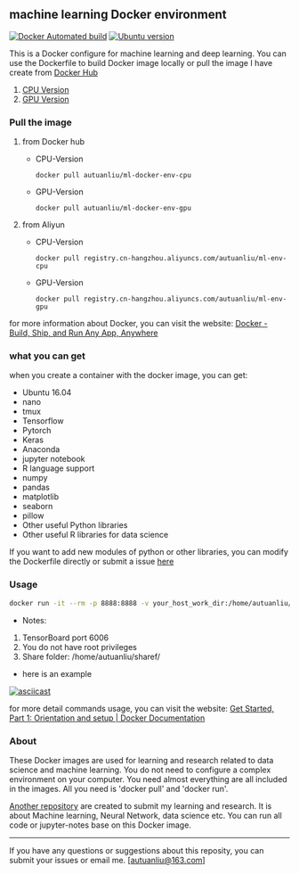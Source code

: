 ## machine learning Docker environment

[![Docker Automated build](https://img.shields.io/docker/automated/jrottenberg/ffmpeg.svg?style=plastic)](https://hub.docker.com/u/autuanliu/)
[![Ubuntu version](https://img.shields.io/badge/Ubuntu-16.04-green.svg?style=plastic)]()

This is a Docker configure for machine learning and deep learning. You can use the Dockerfile to build Docker image locally or 
pull the image I have create from [Docker Hub](https://hub.docker.com/r/autuanliu/)

1. [CPU Version](https://hub.docker.com/r/autuanliu/ml-docker-env-cpu/)
2. [GPU Version](https://hub.docker.com/r/autuanliu/ml-docker-env-gpu/)

### Pull the image
1. from Docker hub
    * CPU-Version

        `docker pull autuanliu/ml-docker-env-cpu`

    * GPU-Version

        `docker pull autuanliu/ml-docker-env-gpu`

2. from Aliyun
    * CPU-Version
        
        `docker pull registry.cn-hangzhou.aliyuncs.com/autuanliu/ml-env-cpu`

    * GPU-Version
        
        `docker pull registry.cn-hangzhou.aliyuncs.com/autuanliu/ml-env-gpu`

for more information about Docker, you can visit the website: [Docker - Build, Ship, and Run Any App, Anywhere](https://www.docker.com/)

### what you can get
when you create a container with the docker image, you can get:

* Ubuntu 16.04
* nano
* tmux
* Tensorflow 
* Pytorch
* Keras
* Anaconda
* jupyter notebook
* R language support
* numpy
* pandas
* matplotlib
* seaborn
* pillow
* Other useful Python libraries
* Other useful R libraries for data science

If you want to add new modules of python or other libraries, you can modify the Dockerfile 
directly or submit a issue [here](https://github.com/AutuanLiu/ML-Docker-Env/issues)

### Usage
```bash
docker run -it --rm -p 8888:8888 -v your_host_work_dir:/home/autuanliu/sharef registry_name/image_name:tag
```

* Notes: 
1. TensorBoard port 6006 
2. You do not have root privileges
3. Share folder: /home/autuanliu/sharef/

* here is an example 

[![asciicast](https://asciinema.org/a/koioQuPhCpyUKQcvdgQ3dlVjC.png)](https://asciinema.org/a/koioQuPhCpyUKQcvdgQ3dlVjC)

for more detail commands usage, you can visit the website: [Get Started, Part 1: Orientation and setup | Docker Documentation](https://docs.docker.com/get-started/)

### About
These Docker images are used for learning and research related to data science and machine learning. You do not need to configure a complex environment on your computer. You need almost everything are all included in the images. All you need is 'docker pull' and 'docker run'.

[Another repository](https://github.com/AutuanLiu/Machine-Learning-on-docker) are created to submit my learning and research. It is about Machine learning, Neural Network, data science etc. You can run all code or jupyter-notes base on this Docker image.

----

If you have any questions or suggestions about this reposity, you can submit your issues or email me. [autuanliu@163.com]